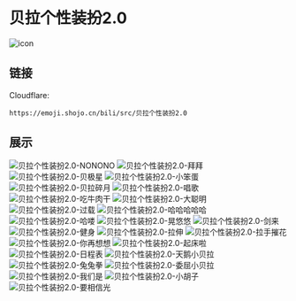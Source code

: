 # 贝拉个性装扮2.0
![icon](https://emoji.shojo.cn/bili/src/贝拉个性装扮2.0/icon.png)
## 链接
Cloudflare:
```
https://emoji.shojo.cn/bili/src/贝拉个性装扮2.0
```
## 展示
![贝拉个性装扮2.0-NONONO](https://emoji.shojo.cn/bili/src/贝拉个性装扮2.0/贝拉个性装扮2.0-NONONO.png)
![贝拉个性装扮2.0-拜拜](https://emoji.shojo.cn/bili/src/贝拉个性装扮2.0/贝拉个性装扮2.0-拜拜.png)
![贝拉个性装扮2.0-贝极星](https://emoji.shojo.cn/bili/src/贝拉个性装扮2.0/贝拉个性装扮2.0-贝极星.png)
![贝拉个性装扮2.0-小笨蛋](https://emoji.shojo.cn/bili/src/贝拉个性装扮2.0/贝拉个性装扮2.0-小笨蛋.png)
![贝拉个性装扮2.0-贝拉碎月](https://emoji.shojo.cn/bili/src/贝拉个性装扮2.0/贝拉个性装扮2.0-贝拉碎月.png)
![贝拉个性装扮2.0-唱歌](https://emoji.shojo.cn/bili/src/贝拉个性装扮2.0/贝拉个性装扮2.0-唱歌.png)
![贝拉个性装扮2.0-吃牛肉干](https://emoji.shojo.cn/bili/src/贝拉个性装扮2.0/贝拉个性装扮2.0-吃牛肉干.png)
![贝拉个性装扮2.0-大聪明](https://emoji.shojo.cn/bili/src/贝拉个性装扮2.0/贝拉个性装扮2.0-大聪明.png)
![贝拉个性装扮2.0-过载](https://emoji.shojo.cn/bili/src/贝拉个性装扮2.0/贝拉个性装扮2.0-过载.png)
![贝拉个性装扮2.0-哈哈哈哈哈](https://emoji.shojo.cn/bili/src/贝拉个性装扮2.0/贝拉个性装扮2.0-哈哈哈哈哈.png)
![贝拉个性装扮2.0-哈喽](https://emoji.shojo.cn/bili/src/贝拉个性装扮2.0/贝拉个性装扮2.0-哈喽.png)
![贝拉个性装扮2.0-晃悠悠](https://emoji.shojo.cn/bili/src/贝拉个性装扮2.0/贝拉个性装扮2.0-晃悠悠.png)
![贝拉个性装扮2.0-剑来](https://emoji.shojo.cn/bili/src/贝拉个性装扮2.0/贝拉个性装扮2.0-剑来.png)
![贝拉个性装扮2.0-健身](https://emoji.shojo.cn/bili/src/贝拉个性装扮2.0/贝拉个性装扮2.0-健身.png)
![贝拉个性装扮2.0-拉伸](https://emoji.shojo.cn/bili/src/贝拉个性装扮2.0/贝拉个性装扮2.0-拉伸.png)
![贝拉个性装扮2.0-拉手摧花](https://emoji.shojo.cn/bili/src/贝拉个性装扮2.0/贝拉个性装扮2.0-拉手摧花.png)
![贝拉个性装扮2.0-你再想想](https://emoji.shojo.cn/bili/src/贝拉个性装扮2.0/贝拉个性装扮2.0-你再想想.png)
![贝拉个性装扮2.0-起床啦](https://emoji.shojo.cn/bili/src/贝拉个性装扮2.0/贝拉个性装扮2.0-起床啦.png)
![贝拉个性装扮2.0-日程表](https://emoji.shojo.cn/bili/src/贝拉个性装扮2.0/贝拉个性装扮2.0-日程表.png)
![贝拉个性装扮2.0-天鹅小贝拉](https://emoji.shojo.cn/bili/src/贝拉个性装扮2.0/贝拉个性装扮2.0-天鹅小贝拉.png)
![贝拉个性装扮2.0-兔兔拳](https://emoji.shojo.cn/bili/src/贝拉个性装扮2.0/贝拉个性装扮2.0-兔兔拳.png)
![贝拉个性装扮2.0-委屈小贝拉](https://emoji.shojo.cn/bili/src/贝拉个性装扮2.0/贝拉个性装扮2.0-委屈小贝拉.png)
![贝拉个性装扮2.0-我们是](https://emoji.shojo.cn/bili/src/贝拉个性装扮2.0/贝拉个性装扮2.0-我们是.png)
![贝拉个性装扮2.0-小胡子](https://emoji.shojo.cn/bili/src/贝拉个性装扮2.0/贝拉个性装扮2.0-小胡子.png)
![贝拉个性装扮2.0-要相信光](https://emoji.shojo.cn/bili/src/贝拉个性装扮2.0/贝拉个性装扮2.0-要相信光.png)
